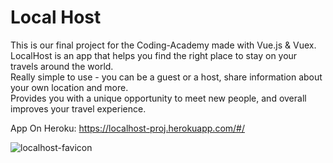 # Local Host

This is our final project for the Coding-Academy made with Vue.js & Vuex.    
LocalHost is an app that helps you find the right place to stay on your travels around the world.      
Really simple to use - you can be a guest or a host, share information about your own location and more.   
Provides you with a unique opportunity to meet new people, and overall improves your travel experience.    

App On Heroku: https://localhost-proj.herokuapp.com/#/

![localhost-favicon](https://user-images.githubusercontent.com/44683662/56475373-e7965200-648f-11e9-9f48-4ce110efc98a.png)

